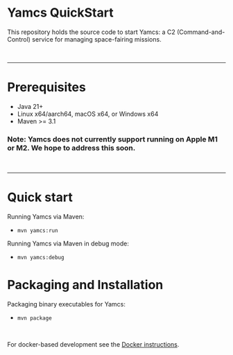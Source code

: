 # Yamcs QuickStart

This repository holds the source code to start Yamcs: a C2 (Command-and-Control) service for managing space-fairing missions.

&nbsp;

***

# Prerequisites

* Java 21+
* Linux x64/aarch64, macOS x64, or Windows x64
* Maven >= 3.1

### **Note:** Yamcs does not currently support running on Apple M1 or M2. We hope to address this soon.

&nbsp;

***

# Quick start

Running Yamcs via Maven:

* `mvn yamcs:run`

Running Yamcs via Maven in debug mode:

* `mvn yamcs:debug`

# Packaging and Installation

Packaging binary executables for Yamcs:

* `mvn package`

&nbsp;

For docker-based development see the [Docker instructions](./docker/README.md).
